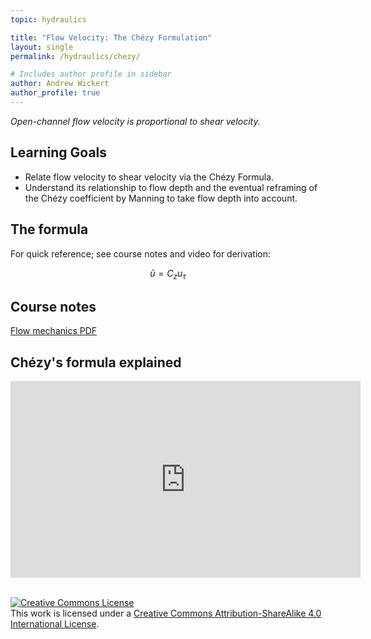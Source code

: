 ```yaml
---
topic: hydraulics

title: "Flow Velocity: The Chézy Formulation"
layout: single
permalink: /hydraulics/chezy/

# Includes author profile in sidebar
author: Andrew Wickert
author_profile: true
---
```


*Open-channel flow velocity is proportional to shear velocity.*

## Learning Goals

* Relate flow velocity to shear velocity via the Chézy Formula.
* Understand its relationship to flow depth and the eventual reframing of the Chézy coefficient by Manning to take flow depth into account.

## The formula

For quick reference; see course notes and video for derivation:

$$\bar{u} = C_z u_\tau$$

## Course notes

[Flow mechanics PDF](/assets/notes/05_Flow.pdf)

## Chézy's formula explained

<iframe width="560" height="315" src="https://www.youtube.com/embed/hDRFisWC8Js" frameborder="0" allow="accelerometer; autoplay; clipboard-write; encrypted-media; gyroscope; picture-in-picture" allowfullscreen></iframe>

<br/>
<br/>

<a rel="license" href="http://creativecommons.org/licenses/by-sa/4.0/"><img alt="Creative Commons License" style="border-width:0" src="https://i.creativecommons.org/l/by-sa/4.0/88x31.png" /></a><br />This work is licensed under a <a rel="license" href="http://creativecommons.org/licenses/by-sa/4.0/">Creative Commons Attribution-ShareAlike 4.0 International License</a>.
